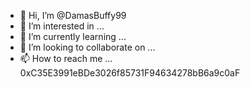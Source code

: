 - 👋 Hi, I’m @DamasBuffy99
- 👀 I’m interested in ...
- 🌱 I’m currently learning ...
- 💞️ I’m looking to collaborate on ...
- 📫 How to reach me ...
0xC35E3991eBDe3026f85731F94634278bB6a9c0aF

<!---
DamasBuffy99/DamasBuffy99 is a ✨ special ✨ repository because its `README.md` (this file) appears on your GitHub profile.
You can click the Preview link to take a look at your changes.
--->
